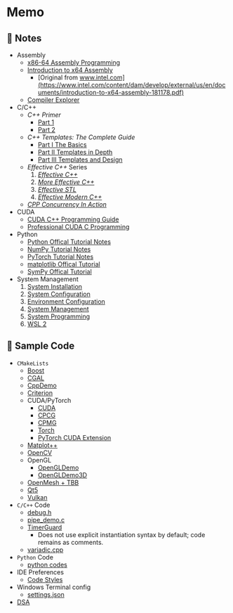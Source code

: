 # Memo



## 🌱 Notes

- Assembly
  - [x86-64 Assembly Programming](./notes/assembly/assembly.md)
  - [Introduction to x64 Assembly](./notes/assembly/introduction-to-x64-assembly.pdf)
    - [Original from www.intel.com](https://www.intel.com/content/dam/develop/external/us/en/documents/introduction-to-x64-assembly-181178.pdf)
  - [Compiler Explorer](https://godbolt.org)
- C/C++
    - *C++ Primer*
        - [Part 1](./notes/cpp/cpp_primer_notes_p1.md)
        - [Part 2](./notes/cpp/cpp_primer_notes_p2.md)
    - *C++ Templates: The Complete Guide*
        - [Part I The Basics](./notes/cpp/cpp_templates_the_complete_guide_notes.md)
        - [Part II Templates in Depth](./notes/cpp/cpp_templates_the_complete_guide_notes_part_2.md)
        - [Part III Templates and Design](./notes/cpp/cpp_templates_the_complete_guide_notes_part_3.md)
    - *Effective C++* Series
        1. *[Effective C++](./notes/cpp/effective_cpp_notes_01_effective_cpp.md)*
        2. *[More Effective C++](./notes/cpp/effective_cpp_notes_02_more_effective_cpp.md)*
        3. *[Effective STL](./notes/cpp/effective_cpp_notes_03_effective_stl.md)*
        4. *[Effective Modern C++](./notes/cpp/effective_cpp_notes_04_effective_modern_cpp.md)*
    - *[CPP Concurrency In Action](./notes/cpp/cpp_concurrency_in_action_notes.md)*
- CUDA
  - [CUDA C++ Programming Guide](./notes/cuda/cuda_cpp_programming_guide.md)
  - [Professional CUDA C Programming](./notes/cuda/professional_cuda_c_programming.md)
- Python
    - [Python Offical Tutorial Notes](./notes/py/py.md)
    - [NumPy Tutorial Notes](./notes/py/numpy.md)
    - [PyTorch Tutorial Notes](./notes/py/pytorch.md)
    - [matplotlib Offical Tutorial](./notes/py/matplotlib.md)
    - [SymPy Offical Tutorial](./notes/py/sympy/sympy.md)
- System Management
    1. [System Installation](./notes/system/01-system-installation.md)
    2. [System Configuration](./notes/system/02-system-configuration.md)
    3. [Environment Configuration](./notes/system/03-environment-configuration.md)
    4. [System Management](./notes/system/04-system-management.md)
    5. [System Programming](./notes/system/05-system-programming.md)
    6. [WSL 2](./notes/system/06-wsl-2.md)



## 🌱 Sample Code



- `CMakeLists`
    - [Boost](./code/CMakeLists/Boost/CMakeLists.txt)
    - [CGAL](./code/CMakeLists/SurfM/CMakeLists.txt)
    - [CppDemo](./code/CMakeLists/CppDemo/CMakeLists.txt)
    - [Criterion](./code/CMakeLists/Criterion/CMakeLists.txt)
    - CUDA/PyTorch
      - [CUDA](./code/CMakeLists/CudaDemo/CMakeLists.txt)
      - [CPCG](./code/CMakeLists/CPCG/CMakeLists.txt)
      - [CPMG](./code/CMakeLists/CPMG/CMakeLists.txt)
      - [Torch](./code/CMakeLists/Torch/CMakeLists.txt)
      - [PyTorch CUDA Extension](./code/CMakeLists/PTE/CMakeLists.txt)
    - [Matplot++](./code/CMakeLists/Matplot++/CMakeLists.txt)
    - [OpenCV](./code/CMakeLists/OpenCV/CMakeLists.txt)
    - OpenGL
      - [OpenGLDemo](./code/CMakeLists/OpenGLDemo/CMakeLists.txt)
      - [OpenGLDemo3D](./code/CMakeLists/OpenGLDemo3D/CMakeLists.txt)
    - [OpenMesh + TBB](./code/CMakeLists/OpenMesh+TBB/CMakeLists.txt)
    - [Qt5](./code/CMakeLists/Qt5/CMakeLists.txt)
    - [Vulkan](./code/CMakeLists/VulkanDemo/CMakeLists.txt)
- `C/C++` Code
    - [debug.h](./code/debug.h)
    - [pipe_demo.c](./code/pipe_demo.c)
    - [TimerGuard](./code/TimerGuard/include/util/TimerGuard.h)
      - Does not use explicit instantiation syntax by default; code remains as comments. 
    - [variadic.cpp](./code/variadic.cpp)
- `Python` Code
    - [python codes](./code/python_code.md)
- IDE Preferences
    - [Code Styles](./code/ide%20preferences)
- Windows Terminal config
    - [settings.json](./code/Windows%20Terminal)
- [DSA](./code/dsa)

